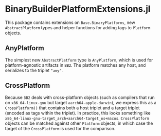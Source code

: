 # BinaryBuilderPlatformExtensions.jl

This package contains extensions on `Base.BinaryPlatforms`, new `AbstractPlatform` types and helper functions for adding tags to `Platform` objects.

## AnyPlatform

The simplest new `AbstractPlatform` type is `AnyPlatform`, which is used for platform-agnostic artifacts in `BB2`.
The platform matches any host, and serializes to the triplet `"any"`.

## CrossPlatform

Because `BB2` deals with cross-platform objects (such as compilers that run on `x86_64-linux-gnu` but target `aarch64-apple-darwin`), we express this as a `CrossPlatform()` that contains both a host triplet and a target triplet (encoded as tags within the triplet).
In practice, this looks something like `x86_64-linux-gnu-target_arch+aarch64-target_os+macos`.
`CrossPlatform` objects can be matched against other `Platform` objects, in which case the target of the `CrossPlatform` is used for the comparison.
